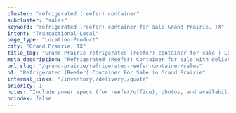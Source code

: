```yaml
---
cluster: "refrigerated (reefer) container"
subcluster: "sales"
keyword: "refrigerated (reefer) container for sale Grand Prairie, TX"
intent: "Transactional-Local"
page_type: "Location-Product"
city: "Grand Prairie, TX"
title_tag: "Grand Prairie refrigerated (reefer) container for sale | LC"
meta_description: "Refrigerated (Reefer) Container for sale with delivery in Grand Prairie, TX. LC Container — local Since 2003. Get pricing today."
url_slug: "/grand-prairie/refrigerated-reefer-container/sales"
h1: "Refrigerated (Reefer) Container For Sale in Grand Prairie"
internal_links: "/inventory,/delivery,/quote"
priority: 1
notes: "Include power specs (for reefer/office), photos, and availability."
noindex: false
---
```


<!-- TODO: Add unique city/inventory copy, images, and internal links here. -->

